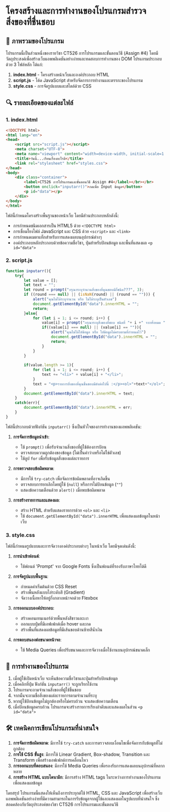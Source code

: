 # โครงสร้างและการทำงานของโปรแกรมสำรวจสิ่งของที่ชื่นชอบ

## 📄 ภาพรวมของโปรแกรม

โปรแกรมนี้เป็นส่วนหนึ่งของรายวิชา CT526 การโปรแกรมและขั้นตอนวิธี (Assign #4) โดยมีวัตถุประสงค์เพื่อสร้างเว็บแอพพลิเคชันอย่างง่ายและทดสอบการทำงานของ DOM โปรแกรมประกอบด้วย 3 ไฟล์หลัก ได้แก่:

1. **index.html** - โครงสร้างหน้าเว็บและองค์ประกอบ HTML
2. **script.js** - โค้ด JavaScript สำหรับจัดการการทำงานและตรรกะของโปรแกรม
3. **style.css** - การจัดรูปแบบและสไตล์ด้วย CSS

## 🔍 รายละเอียดของแต่ละไฟล์

### 1. index.html

```html
<!DOCTYPE html>
<html lang="en">
<head>
    <script src="script.js"></script>
    <meta charset="UTF-8">
    <meta name="viewport" content="width=device-width, initial-scale=1.0">
    <title>วันนี้...เรียนเรื่องอะไรดี</title>
    <link rel="stylesheet" href="styles.css">
</head>
<body>
    <div class="container">
        <label>CT526 การโปรแกรมและขั้นตอนวิธี Assign #4</label></br></br>
        <button onclick="inputarr()">กดเพื่อ Input ข้อมูล</button>
        <p id="data"></p>
    </div>
</body>
</html>
```

ไฟล์นี้กำหนดโครงสร้างพื้นฐานของหน้าเว็บ โดยมีส่วนประกอบหลักดังนี้:
- การกำหนดชนิดเอกสารเป็น HTML5 ด้วย `<!DOCTYPE html>`
- การเชื่อมโยงไฟล์ JavaScript และ CSS ด้วย `<script>` และ `<link>`
- การกำหนดเมตาแท็กสำหรับการแสดงผลบนอุปกรณ์ต่างๆ
- องค์ประกอบหลักประกอบด้วยข้อความชื่อวิชา, ปุ่มสำหรับป้อนข้อมูล และพื้นที่แสดงผล `<p id="data">`

### 2. script.js

```javascript
function inputarr(){
    try{
        let value = [];
        let text = "";
        let round = prompt("กรุณาระบุจำนวนสิ่งของที่คุณชอบมีกี่ชนิด???", 3);
        if ((round === null) || (isNaN(round) || (round == ""))) {
            alert("คุณไม่ได้ระบุจำนวน หรือ ไม่ได้ระบุเป็นตัวเลข")
            document.getElementById("data").innerHTML = "";
            return;
        }else{
            for (let i = 1; i <= round; i++) {
                value[i] = prompt("กรุณาระบุสิ่งของที่ชอบ ชนิดที่ "+ i +" จากทั้งหมด "+ round +" รายการ", "ไม่ระบุ");
                if((value[i] === null) || (value[i] == "")){
                    alert("คุณไม่ได้ใส่ข้อมูล หรือ ใส่ข้อมูลไม่ครบตามที่กำหนดไว้")
                    document.getElementById("data").innerHTML = "";
                    return;
                }
            }
        }
        
        if(value.length >= 1){
            for (let i = 1; i <= round; i++) {
                text += "<li>" + value[i] + "</li>";
            }
            text = "<p>รายการสิ่งของที่คุณชื่นชอบมีดังต่อไปนี้ :</p><ol>"+text+"</ol>";
        }
        document.getElementById("data").innerHTML = text;
    }
    catch(err){
        document.getElementById("data").innerHTML = err;
    }
}
```

ไฟล์นี้ประกอบด้วยฟังก์ชัน `inputarr()` ซึ่งเป็นหัวใจของการทำงานของแอพพลิเคชัน:

1. **การจัดการข้อมูลนำเข้า**:
   - ใช้ `prompt()` เพื่อรับจำนวนสิ่งของที่ผู้ใช้ต้องการป้อน
   - ตรวจสอบความถูกต้องของข้อมูล (ไม่เป็นค่าว่างหรือไม่ใช่ตัวเลข)
   - ใช้ลูป `for` เพื่อรับข้อมูลสิ่งของแต่ละรายการ

2. **การตรวจสอบข้อผิดพลาด**:
   - มีการใช้ `try-catch` เพื่อจัดการข้อผิดพลาดที่อาจเกิดขึ้น
   - ตรวจสอบการยกเลิกโดยผู้ใช้ (`null`) หรือการไม่ป้อนข้อมูล (`""`)
   - แสดงข้อความเตือนด้วย `alert()` เมื่อพบข้อผิดพลาด

3. **การสร้างรายการและแสดงผล**:
   - สร้าง HTML สำหรับแสดงรายการด้วย `<ol>` และ `<li>`
   - ใช้ `document.getElementById("data").innerHTML` เพื่อแสดงผลข้อมูลในหน้าเว็บ

### 3. style.css

ไฟล์นี้กำหนดรูปแบบและการจัดวางองค์ประกอบต่างๆ ในหน้าเว็บ โดยมีจุดเด่นดังนี้:

1. **การนำเข้าฟอนต์**:
   - ใช้ฟอนต์ 'Prompt' จาก Google Fonts ซึ่งเป็นฟอนต์ที่รองรับภาษาไทยได้ดี

2. **การจัดรูปแบบพื้นฐาน**:
   - กำหนดค่าเริ่มต้นด้วย CSS Reset
   - สร้างพื้นหลังแบบไล่ระดับสี (Gradient)
   - จัดวางเนื้อหาให้อยู่กึ่งกลางหน้าจอด้วย Flexbox

3. **การออกแบบองค์ประกอบ**:
   - สร้างคอนเทนเนอร์ด้วยพื้นหลังสีขาวและเงา
   - ออกแบบปุ่มที่มีเอฟเฟกต์เมื่อ hover และกด
   - สร้างพื้นที่แสดงผลข้อมูลที่มีเส้นขอบด้านซ้ายสีน้ำเงิน

4. **การตอบสนองต่อขนาดหน้าจอ**:
   - ใช้ Media Queries เพื่อปรับขนาดและการจัดวางเมื่อใช้งานบนอุปกรณ์ขนาดเล็ก

## 🔄 การทำงานของโปรแกรม

1. เมื่อผู้ใช้เปิดหน้าเว็บ จะเห็นข้อความชื่อวิชาและปุ่มสำหรับป้อนข้อมูล
2. เมื่อคลิกที่ปุ่ม ฟังก์ชัน `inputarr()` จะถูกเรียกใช้งาน
3. โปรแกรมจะถามจำนวนสิ่งของที่ผู้ใช้ชื่นชอบ
4. จากนั้นจะถามชื่อสิ่งของแต่ละรายการตามจำนวนที่ระบุ
5. หากผู้ใช้ป้อนข้อมูลไม่ถูกต้องหรือไม่ครบถ้วน จะแสดงข้อความเตือน
6. เมื่อป้อนข้อมูลครบถ้วน โปรแกรมจะสร้างรายการเรียงลำดับและแสดงผลในส่วน `<p id="data">`

## 🛠️ เทคนิคการเขียนโปรแกรมที่น่าสนใจ

1. **การจัดการข้อผิดพลาด**: มีการใช้ `try-catch` และการตรวจสอบเงื่อนไขเพื่อจัดการกับข้อมูลที่ไม่ถูกต้อง
2. **การใช้ CSS ขั้นสูง**: มีการใช้ Linear Gradient, Box-shadow, Transition และ Transform เพื่อสร้างเอฟเฟกต์การเคลื่อนไหว
3. **การออกแบบที่ตอบสนอง**: มีการใช้ Media Queries เพื่อรองรับการแสดงผลบนอุปกรณ์ที่หลากหลาย
4. **การสร้าง HTML แบบไดนามิก**: มีการสร้าง HTML tags ในระหว่างการทำงานของโปรแกรมเพื่อแสดงผลข้อมูล

โดยสรุป โปรแกรมนี้แสดงให้เห็นถึงการประยุกต์ใช้ HTML, CSS และ JavaScript เพื่อสร้างเว็บแอพพลิเคชันอย่างง่ายที่มีความสามารถในการรับข้อมูลจากผู้ใช้และแสดงผลในรูปแบบที่น่าสนใจ ซึ่งสอดคล้องกับวัตถุประสงค์ของวิชา CT526 การโปรแกรมและขั้นตอนวิธี
